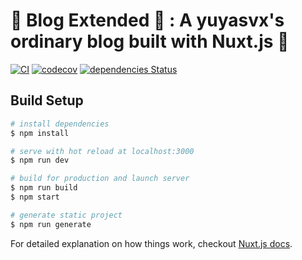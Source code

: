 # 🚧 Blog Extended 🚧 : A yuyasvx's ordinary blog built with Nuxt.js 🔨

[![CI](https://circleci.com/gh/yuyasvx/blog-extended-2019/tree/master.svg?style=shield&circle-token=208e1a2e2dbaf7f96755b95b9ad712abf8ecef95)](https://circleci.com/gh/yuyasvx/blog-extended-2019)
[![codecov](https://codecov.io/gh/yuyasvx/blog-extended-2019/branch/master/graph/badge.svg)](https://codecov.io/gh/yuyasvx/blog-extended-2019)
[![dependencies Status](https://david-dm.org/yuyasvx/blog-extended-2019/status.svg)](https://david-dm.org/yuyasvx/blog-extended-2019)

## Build Setup

```bash
# install dependencies
$ npm install

# serve with hot reload at localhost:3000
$ npm run dev

# build for production and launch server
$ npm run build
$ npm start

# generate static project
$ npm run generate
```

For detailed explanation on how things work, checkout [Nuxt.js docs](https://nuxtjs.org).
